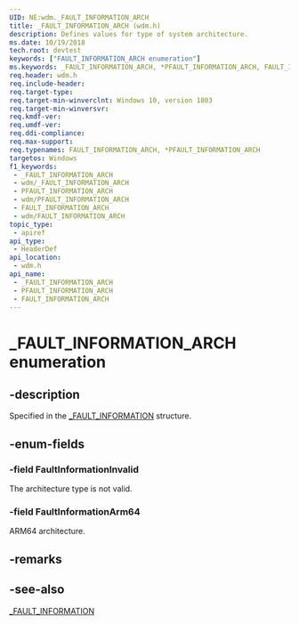 ```yaml
---
UID: NE:wdm._FAULT_INFORMATION_ARCH
title: _FAULT_INFORMATION_ARCH (wdm.h)
description: Defines values for type of system architecture.
ms.date: 10/19/2018
tech.root: devtest
keywords: ["FAULT_INFORMATION_ARCH enumeration"]
ms.keywords: _FAULT_INFORMATION_ARCH, *PFAULT_INFORMATION_ARCH, FAULT_INFORMATION_ARCH,
req.header: wdm.h
req.include-header: 
req.target-type: 
req.target-min-winverclnt: Windows 10, version 1803
req.target-min-winversvr: 
req.kmdf-ver: 
req.umdf-ver: 
req.ddi-compliance: 
req.max-support: 
req.typenames: FAULT_INFORMATION_ARCH, *PFAULT_INFORMATION_ARCH
targetos: Windows
f1_keywords:
 - _FAULT_INFORMATION_ARCH
 - wdm/_FAULT_INFORMATION_ARCH
 - PFAULT_INFORMATION_ARCH
 - wdm/PFAULT_INFORMATION_ARCH
 - FAULT_INFORMATION_ARCH
 - wdm/FAULT_INFORMATION_ARCH
topic_type:
 - apiref
api_type:
 - HeaderDef
api_location:
 - wdm.h
api_name:
 - _FAULT_INFORMATION_ARCH
 - PFAULT_INFORMATION_ARCH
 - FAULT_INFORMATION_ARCH
---
```


# _FAULT_INFORMATION_ARCH enumeration


## -description

Specified in the [_FAULT_INFORMATION](ns-wdm-_fault_information.md) structure.

## -enum-fields

### -field FaultInformationInvalid 

The architecture type is not valid.

### -field FaultInformationArm64

ARM64 architecture.

## -remarks

## -see-also

[_FAULT_INFORMATION](ns-wdm-_fault_information.md)

